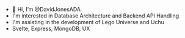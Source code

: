 - 👋 Hi, I’m @DavidJonesADA
- I'm interested in Database Architecture and Backend API Handling
- I'm assisting in the development of Lego Universe and Uchu
- Svelte, Express, MongoDB, UX

<!---
DavidJonesADA/DavidJonesADA is a ✨ special ✨ repository because its `README.md` (this file) appears on your GitHub profile.
You can click the Preview link to take a look at your changes.
--->
